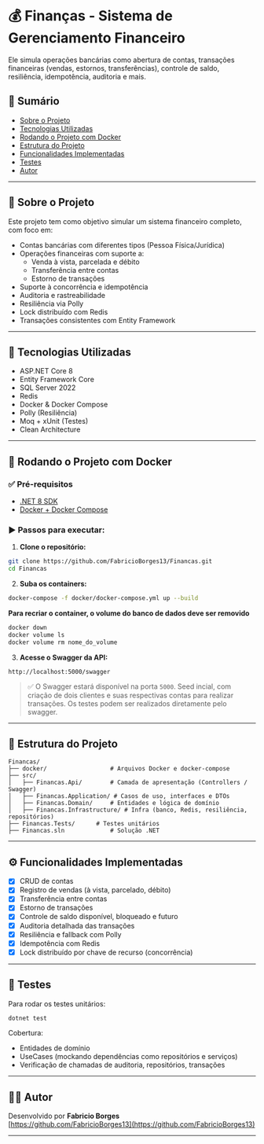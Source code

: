 # 💰 Finanças - Sistema de Gerenciamento Financeiro

Ele simula operações bancárias como abertura de contas, transações financeiras (vendas, estornos, transferências), controle de saldo, resiliência, idempotência, auditoria e mais.

## 📘 Sumário

- [Sobre o Projeto](#sobre-o-projeto)
- [Tecnologias Utilizadas](#tecnologias-utilizadas)
- [Rodando o Projeto com Docker](#rodando-o-projeto-com-docker)
- [Estrutura do Projeto](#estrutura-do-projeto)
- [Funcionalidades Implementadas](#funcionalidades-implementadas)
- [Testes](#testes)
- [Autor](#autor)

---

## 📝 Sobre o Projeto

Este projeto tem como objetivo simular um sistema financeiro completo, com foco em:

- Contas bancárias com diferentes tipos (Pessoa Física/Jurídica)
- Operações financeiras com suporte a:
  - Venda à vista, parcelada e débito
  - Transferência entre contas
  - Estorno de transações
- Suporte à concorrência e idempotência
- Auditoria e rastreabilidade
- Resiliência via Polly
- Lock distribuído com Redis
- Transações consistentes com Entity Framework

---

## 🚀 Tecnologias Utilizadas

- ASP.NET Core 8
- Entity Framework Core
- SQL Server 2022
- Redis
- Docker & Docker Compose
- Polly (Resiliência)
- Moq + xUnit (Testes)
- Clean Architecture

---

## 🐳 Rodando o Projeto com Docker

### ✅ Pré-requisitos

- [.NET 8 SDK](https://dotnet.microsoft.com/en-us/download)
- [Docker + Docker Compose](https://docs.docker.com/get-docker/)

### ▶️ Passos para executar:

1. **Clone o repositório:**

```bash
git clone https://github.com/FabricioBorges13/Financas.git
cd Financas
```

2. **Suba os containers:**

```bash
docker-compose -f docker/docker-compose.yml up --build
```
**Para recriar o container, o volume do banco de dados deve ser removido**

```bash
docker down
docker volume ls
docker volume rm nome_do_volume
```
3. **Acesse o Swagger da API:**

```
http://localhost:5000/swagger
```

> ✅ O Swagger estará disponível na porta `5000`.
Seed incial, com criação de dois clientes e suas respectivas contas para realizar transações.
> Os testes podem ser realizados diretamente pelo swagger.
---

## 📁 Estrutura do Projeto

```text
Financas/
├── docker/                  # Arquivos Docker e docker-compose
├── src/
│   ├── Financas.Api/        # Camada de apresentação (Controllers / Swagger)
│   ├── Financas.Application/ # Casos de uso, interfaces e DTOs
│   ├── Financas.Domain/     # Entidades e lógica de domínio
│   ├── Financas.Infrastructure/ # Infra (banco, Redis, resiliência, repositórios)
├── Financas.Tests/      # Testes unitários
├── Financas.sln             # Solução .NET
```

---

## ⚙️ Funcionalidades Implementadas

- [x] CRUD de contas
- [x] Registro de vendas (à vista, parcelado, débito)
- [x] Transferência entre contas
- [x] Estorno de transações
- [x] Controle de saldo disponível, bloqueado e futuro
- [x] Auditoria detalhada das transações
- [x] Resiliência e fallback com Polly
- [x] Idempotência com Redis
- [x] Lock distribuído por chave de recurso (concorrência)

---

## 🧪 Testes

Para rodar os testes unitários:

```bash
dotnet test
```

Cobertura:

- Entidades de domínio
- UseCases (mockando dependências como repositórios e serviços)
- Verificação de chamadas de auditoria, repositórios, transações

---

## 👨‍💻 Autor

Desenvolvido por **Fabricio Borges**  
[https://github.com/FabricioBorges13](https://github.com/FabricioBorges13)

---
